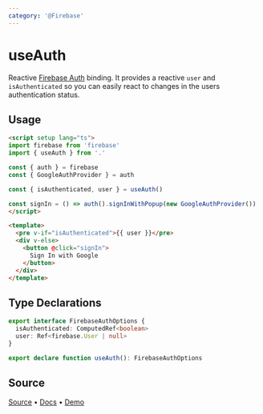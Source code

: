 ```yaml
---
category: '@Firebase'
---
```


# useAuth

Reactive [Firebase Auth](https://firebase.google.com/docs/auth) binding. It provides a reactive `user` and `isAuthenticated` so you
can easily react to changes in the users authentication status. 

## Usage

```html
<script setup lang="ts">
import firebase from 'firebase'
import { useAuth } from '.'

const { auth } = firebase
const { GoogleAuthProvider } = auth

const { isAuthenticated, user } = useAuth()

const signIn = () => auth().signInWithPopup(new GoogleAuthProvider())
</script>

<template>
  <pre v-if="isAuthenticated">{{ user }}</pre>
  <div v-else>
    <button @click="signIn">
      Sign In with Google
    </button>
  </div>
</template>
```

<!--FOOTER_STARTS-->
## Type Declarations
```ts
export interface FirebaseAuthOptions {
  isAuthenticated: ComputedRef<boolean>
  user: Ref<firebase.User | null>
}

export declare function useAuth(): FirebaseAuthOptions
```

## Source

[Source](https://github.com/vueuse/vueuse/blob/master/packages/firebase/useAuth/index.ts) • [Docs](https://github.com/vueuse/vueuse/blob/master/packages/firebase/useAuth/index.md) • [Demo](https://github.com/vueuse/vueuse/blob/master/packages/firebase/useAuth/demo.vue)

<!--FOOTER_ENDS-->
